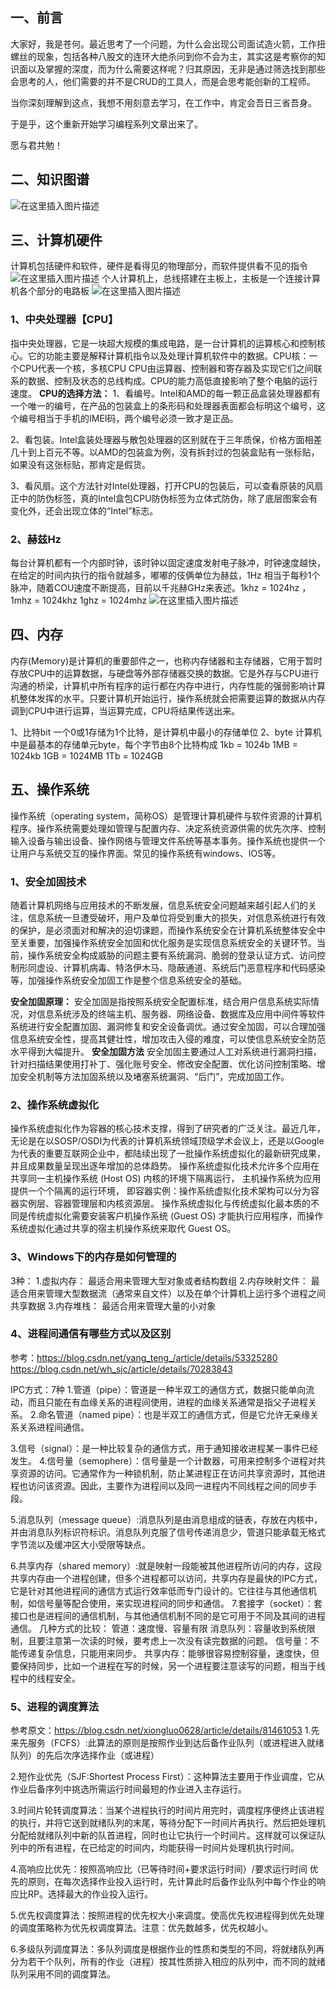 ﻿## 一、前言
大家好，我是苍何。最近思考了一个问题，为什么会出现公司面试造火箭，工作扭螺丝的现象，包括各种八股文的连环大绝杀问到你不会为主，其实这是考察你的知识面以及掌握的深度，而为什么需要这样呢？归其原因，无非是通过筛选找到那些会思考的人，他们需要的并不是CRUD的工具人，而是会思考能创新的工程师。

当你深刻理解到这点，我想不用刻意去学习，在工作中，肯定会吾日三省吾身。

于是乎，这个重新开始学习编程系列文章出来了。

愿与君共勉！
## 二、知识图谱
![在这里插入图片描述](https://img-blog.csdnimg.cn/20210701211134318.png?x-oss-process=image/watermark,type_ZmFuZ3poZW5naGVpdGk,shadow_10,text_aHR0cHM6Ly9ibG9nLmNzZG4ubmV0L3FxXzQzMjcwMDc0,size_16,color_FFFFFF,t_70)
## 三、计算机硬件

计算机包括硬件和软件，硬件是看得见的物理部分，而软件提供看不见的指令
![在这里插入图片描述](https://img-blog.csdnimg.cn/20210702112355618.png?x-oss-process=image/watermark,type_ZmFuZ3poZW5naGVpdGk,shadow_10,text_aHR0cHM6Ly9ibG9nLmNzZG4ubmV0L3FxXzQzMjcwMDc0,size_16,color_FFFFFF,t_70)
个人计算机上，总线搭建在主板上，主板是一个连接计算机各个部分的电路板
![在这里插入图片描述](https://img-blog.csdnimg.cn/20210702112532384.png?x-oss-process=image/watermark,type_ZmFuZ3poZW5naGVpdGk,shadow_10,text_aHR0cHM6Ly9ibG9nLmNzZG4ubmV0L3FxXzQzMjcwMDc0,size_16,color_FFFFFF,t_70)
### 1、中央处理器【CPU】
指中央处理器，它是一块超大规模的集成电路，是一台计算机的运算核心和控制核心。它的功能主要是解释计算机指令以及处理计算机软件中的数据。CPU核：一个CPU代表一个核，多核CPU
CPU由运算器、控制器和寄存器及实现它们之间联系的数据、控制及状态的总线构成。CPU的能力高低直接影响了整个电脑的运行速度。
**CPU的选择方法：**
1、看编号。Intel和AMD的每一颗正品盒装处理器都有一个唯一的编号，在产品的包装盒上的条形码和处理器表面都会标明这个编号，这个编号相当于手机的IMEI码，两个编号必须一致才是正品。

2、看包装。Intel盒装处理器与散包处理器的区别就在于三年质保，价格方面相差几十到上百元不等。以AMD的包装盒为例，没有拆封过的包装盒贴有一张标贴，如果没有这张标贴，那肯定是假货。

3、看风扇。这个方法针对Intel处理器，打开CPU的包装后，可以查看原装的风扇正中的防伪标签，真的Intel盒包CPU防伪标签为立体式防伪，除了底层图案会有变化外，还会出现立体的“Intel”标志。
### 2、赫兹Hz
每台计算机都有一个内部时钟，该时钟以固定速度发射电子脉冲，时钟速度越快，在给定的时间内执行的指令就越多，嘟嘟的伎俩单位为赫兹，1Hz 相当于每秒1个脉冲，随着COU速度不断提高，目前以千兆赫GHz来表述。1khz = 1024hz ，1mhz = 1024khz 1ghz = 1024mhz
![在这里插入图片描述](https://img-blog.csdnimg.cn/20210702112856679.png?x-oss-process=image/watermark,type_ZmFuZ3poZW5naGVpdGk,shadow_10,text_aHR0cHM6Ly9ibG9nLmNzZG4ubmV0L3FxXzQzMjcwMDc0,size_16,color_FFFFFF,t_70)

## 四、内存
内存(Memory)是计算机的重要部件之一，也称内存储器和主存储器，它用于暂时存放CPU中的运算数据，与硬盘等外部存储器交换的数据。它是外存与CPU进行沟通的桥梁，计算机中所有程序的运行都在内存中进行，内存性能的强弱影响计算机整体发挥的水平。只要计算机开始运行，操作系统就会把需要运算的数据从内存调到CPU中进行运算，当运算完成，CPU将结果传送出来。

1、比特bit
一个0或1存储为1个比特，是计算机中最小的存储单位
2、byte
计算机中是最基本的存储单元byte，每个字节由8个比特构成
1kb = 1024b
1MB = 1024kb
1GB = 1024MB
1Tb = 1024GB

## 五、操作系统
操作系统（operating system，简称OS）是管理计算机硬件与软件资源的计算机程序。操作系统需要处理如管理与配置内存、决定系统资源供需的优先次序、控制输入设备与输出设备、操作网络与管理文件系统等基本事务。操作系统也提供一个让用户与系统交互的操作界面。常见的操作系统有windows、IOS等。
### 1、安全加固技术
随着计算机网络与应用技术的不断发展，信息系统安全问题越来越引起人们的关注，信息系统一旦遭受破坏，用户及单位将受到重大的损失，对信息系统进行有效的保护，是必须面对和解决的迫切课题，而操作系统安全在计算机系统整体安全中至关重要，加强操作系统安全加固和优化服务是实现信息系统安全的关键环节。当前，操作系统安全构成威胁的问题主要有系统漏洞、脆弱的登录认证方式、访问控制形同虚设、计算机病毒、特洛伊木马、隐蔽通道、系统后门恶意程序和代码感染等，加强操作系统安全加固工作是整个信息系统安全的基础。

**安全加固原理：**
安全加固是指按照系统安全配置标准，结合用户信息系统实际情况，对信息系统涉及的终端主机、服务器、网络设备、数据库及应用中间件等软件系统进行安全配置加固、漏洞修复和安全设备调优。通过安全加固，可以合理加强信息系统安全性，提高其健壮性，增加攻击入侵的难度，可以使信息系统安全防范水平得到大幅提升。
**安全加固方法**
安全加固主要通过人工对系统进行漏洞扫描，针对扫描结果使用打补丁、强化账号安全、修改安全配置、优化访问控制策略、增加安全机制等方法加固系统以及堵塞系统漏洞、“后门”，完成加固工作。

### 2、操作系统虚拟化
操作系统虚拟化作为容器的核心技术支撑，得到了研究者的广泛关注。最近几年，无论是在以SOSP/OSDI为代表的计算机系统领域顶级学术会议上，还是以Google为代表的重要互联网企业中，都陆续出现了一批操作系统虚拟化的最新研究成果，并且成果数量呈现出逐年增加的总体趋势。
操作系统虚拟化技术允许多个应用在共享同一主机操作系统 (Host OS) 内核的环境下隔离运行， 主机操作系统为应用提供一个个隔离的运行环境， 即容器实例：操作系统虚拟化技术架构可以分为容器实例层、容器管理层和内核资源层。
操作系统虚拟化与传统虚拟化最本质的不同是传统虚拟化需要安装客户机操作系统 (Guest OS) 才能执行应用程序，而操作系统虚拟化通过共享的宿主机操作系统来取代 Guest OS。
### 3、Windows下的内存是如何管理的
3种：
1.虚拟内存：
最适合用来管理大型对象或者结构数组
2.内存映射文件：
最适合用来管理大型数据流（通常来自文件）以及在单个计算机上运行多个进程之间共享数据
3.内存堆栈：
最适合用来管理大量的小对象
### 4、进程间通信有哪些方式以及区别
参考：https://blog.csdn.net/yang_teng_/article/details/53325280
　　　https://blog.csdn.net/wh_sjc/article/details/70283843

IPC方式：7种
1.管道（pipe）：管道是一种半双工的通信方式，数据只能单向流动，而且只能在有血缘关系的进程间使用，进程的血缘关系通常是指父子进程关系。
2.命名管道（named pipe）：也是半双工的通信方式，但是它允许无亲缘关系关系进程间通信。

3.信号（signal）：是一种比较复杂的通信方式，用于通知接收进程某一事件已经发生。
4.信号量（semophere）：信号量是一个计数器，可用来控制多个进程对共享资源的访问。它通常作为一种锁机制，防止某进程正在访问共享资源时，其他进程也访问该资源。因此，主要作为进程间以及同一进程内不同线程之间的同步手段。

5.消息队列（message queue）:消息队列是由消息组成的链表，存放在内核中，并由消息队列标识符标识。消息队列克服了信号传递消息少，管道只能承载无格式字节流以及缓冲区大小受限等缺点。

6.共享内存（shared memory）:就是映射一段能被其他进程所访问的内存，这段共享内存由一个进程创建，但多个进程都可以访问，共享内存是最快的IPC方式，它是针对其他进程间的通信方式运行效率低而专门设计的。它往往与其他通信机制，如信号量等配合使用，来实现进程间的同步和通信。
7.套接字（socket）：套接口也是进程间的通信机制，与其他通信机制不同的是它可用于不同及其间的进程通信。
几种方式的比较：
管道：速度慢、容量有限
消息队列：容量收到系统限制，且要注意第一次读的时候，要考虑上一次没有读完数据的问题。
信号量：不能传递复杂信息，只能用来同步。
共享内存：能够很容易控制容量，速度快，但要保持同步，比如一个进程在写的时候，另一个进程要注意读写的问题，相当于线程中的线程安全。
### 5、进程的调度算法
参考原文：https://blog.csdn.net/xiongluo0628/article/details/81461053
1.先来先服务（FCFS）:此算法的原则是按照作业到达后备作业队列（或进程进入就绪队列）的先后次序选择作业（或进程）

2.短作业优先（SJF:Shortest Process First）：这种算法主要用于作业调度，它从作业后备序列中挑选所需运行时间最短的作业进入主存运行。

3.时间片轮转调度算法：当某个进程执行的时间片用完时，调度程序便终止该进程的执行，并将它送到就绪队列的末尾，等待分配下一时间片再执行。然后把处理机分配给就绪队列中新的队首进程，同时也让它执行一个时间片。这样就可以保证队列中的所有进程，在已给定的时间内，均能获得一时间片处理机执行时间。

4.高响应比优先：按照高响应比（已等待时间+要求运行时间）/要求运行时间 优先的原则，在每次选择作业投入运行时，先计算此时后备作业队列中每个作业的响应比RP。选择最大的作业投入运行。

5.优先权调度算法：按照进程的优先权大小来调度。使高优先权进程得到优先处理的调度策略称为优先权调度算法。注意：优先数越多，优先权越小。

6.多级队列调度算法：多队列调度是根据作业的性质和类型的不同，将就绪队列再分为若干个队列，所有的作业（进程）按其性质排入相应的队列中，而不同的就绪队列采用不同的调度算法。


